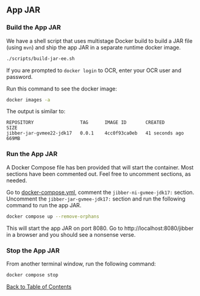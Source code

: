 ## App JAR

### Build the App JAR

We have a shell script that uses multistage Docker build to build a JAR file (using `mvn`) and ship the app JAR in a separate runtime docker image.

```bash
./scripts/build-jar-ee.sh
```

If you are prompted to `docker login` to OCR, enter your OCR user and password.

Run this command to see the docker image:

```bash
docker images -a
```

The output is similar to:
```
REPOSITORY                 TAG      IMAGE ID       CREATED          SIZE
jibber-jar-gvmee22-jdk17   0.0.1    4cc0f93ca0eb   41 seconds ago   669MB
```

### Run the App JAR

A Docker Compose file has ben provided that will start the container. Most sections have been commented out. Feel free to uncomment sections, as needed.

Go to [docker-compose.yml](../docker-compose.yml), comment the `jibber-ni-gvmee-jdk17:` section. Uncomment the `jibber-jar-gvmee-jdk17:`  section and run the following command to run the app JAR.

```bash
docker compose up --remove-orphans
```

This will start the app JAR on port 8080. Go to http://localhost:8080/jibber in a browser and you should see a nonsense verse.


### Stop the App JAR

From another terminal window, run the following command:

```bash
docker compose stop
```

[Back to Table of Contents](../README.md#table-of-contents)